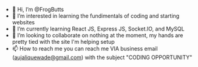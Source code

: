 - 👋 Hi, I’m @FrogButts
- 👀 I’m interested in learning the fundimentals of coding and starting websites
- 🌱 I’m currently learning React JS, Express JS, Socket.IO, and MySQL
- 💞️ I’m looking to collaborate on nothing at the moment, my hands are pretty tied with the site I'm helping setup
- 📫 How to reach me you can reach me VIA business email (aujaliquewade@gmail.com) with the subject "CODING OPPORTUNITY"

<!---
FrogButts/FrogButts is a ✨ special ✨ repository because its `README.md` (this file) appears on your GitHub profile.
You can click the Preview link to take a look at your changes.
--->
